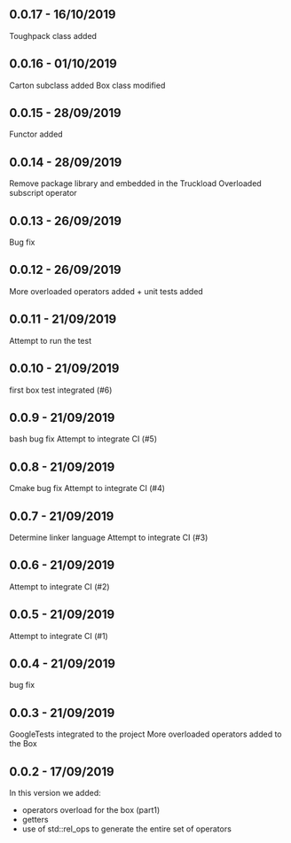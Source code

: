 ## 0.0.17 - 16/10/2019
Toughpack class added

## 0.0.16 - 01/10/2019
Carton subclass added
Box class modified

## 0.0.15 - 28/09/2019
Functor added

## 0.0.14 - 28/09/2019
Remove package library and embedded in the Truckload
Overloaded subscript operator

## 0.0.13 - 26/09/2019
Bug fix

## 0.0.12 - 26/09/2019
More overloaded operators added + unit tests added

## 0.0.11 - 21/09/2019
Attempt to run the test

## 0.0.10 - 21/09/2019
first box test integrated (#6)

## 0.0.9 - 21/09/2019
bash bug fix
Attempt to integrate CI (#5)

## 0.0.8 - 21/09/2019
Cmake bug fix
Attempt to integrate CI (#4)

## 0.0.7 - 21/09/2019
Determine linker language
Attempt to integrate CI (#3)

## 0.0.6 - 21/09/2019
Attempt to integrate CI (#2)

## 0.0.5 - 21/09/2019
Attempt to integrate CI (#1)

## 0.0.4 - 21/09/2019
bug fix

## 0.0.3 - 21/09/2019
GoogleTests integrated to the project
More overloaded operators added to the Box

## 0.0.2 - 17/09/2019
In this version we added:
- operators overload for the box (part1)
- getters
- use of std::rel_ops to generate the entire set of operators